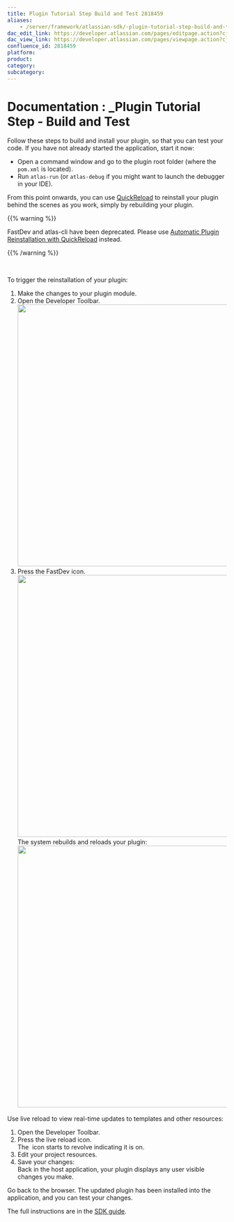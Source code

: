 ```yaml
---
title: Plugin Tutorial Step Build and Test 2818459
aliases:
    - /server/framework/atlassian-sdk/-plugin-tutorial-step-build-and-test-2818459.html
dac_edit_link: https://developer.atlassian.com/pages/editpage.action?cjm=wozere&pageId=2818459
dac_view_link: https://developer.atlassian.com/pages/viewpage.action?cjm=wozere&pageId=2818459
confluence_id: 2818459
platform:
product:
category:
subcategory:
---
```

# Documentation : \_Plugin Tutorial Step - Build and Test

Follow these steps to build and install your plugin, so that you can test your code. If you have not already started the application, start it now:

-   Open a command window and go to the plugin root folder (where the `pom.xml` is located).
-   Run `atlas-run` (or `atlas-debug` if you might want to launch the debugger in your IDE).

From this point onwards, you can use [QuickReload](https://developer.atlassian.com/docs/developer-tools/automatic-plugin-reinstallation-with-quickreload) to reinstall your plugin behind the scenes as you work, simply by rebuilding your plugin.

{{% warning %}}

FastDev and atlas-cli have been deprecated. Please use [Automatic Plugin Reinstallation with QuickReload](https://developer.atlassian.com/docs/developer-tools/automatic-plugin-reinstallation-with-quickreload) instead.

{{% /warning %}}

 

To trigger the reinstallation of your plugin:

1.  Make the changes to your plugin module.
2.  Open the Developer Toolbar.  
    <img src="/server/framework/atlassian-sdk/images/fastdev1.png" width="600" />
3.  Press the FastDev icon.  
    <img src="/server/framework/atlassian-sdk/images/fastdev2.png" width="600" />  
    The system rebuilds and reloads your plugin:  
    <img src="/server/framework/atlassian-sdk/images/fastdev3.png" width="600" />

Use live reload to view real-time updates to templates and other resources:

1.  Open the Developer Toolbar.
2.  Press the live reload icon.  
    The  icon starts to revolve indicating it is on.
3.  Edit your project resources.
4.  Save your changes:  
    Back in the host application, your plugin displays any user visible changes you make. 

Go back to the browser. The updated plugin has been installed into the application, and you can test your changes.

The full instructions are in the [SDK guide](/server/framework/atlassian-sdk/working-with-the-sdk-2818723.html).

























